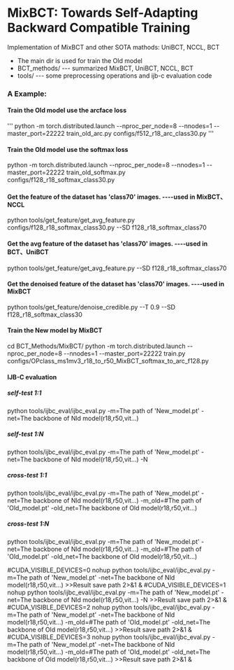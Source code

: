 # MixBCT: Towards Self-Adapting Backward Compatible Training
Implementation of MixBCT and other SOTA mathods: UniBCT, NCCL, BCT


* The main dir is used for train the Old model
* BCT_methods/  --- summarized MixBCT, UniBCT, NCCL, BCT
* tools/        --- some preprocessing operations and ijb-c evaluation code


### A Example:

#### Train the Old model use the arcface loss
'''
python -m torch.distributed.launch --nproc_per_node=8 --nnodes=1  --master_port=22222 train_old_arc.py configs/f512_r18_arc_class30.py
'''
#### Train the Old model use the softmax loss
python -m torch.distributed.launch --nproc_per_node=8 --nnodes=1  --master_port=22222 train_old_softmax.py configs/f128_r18_softmax_class30.py

#### Get the feature of the dataset has 'class70' images.                   ----used in MixBCT、NCCL
python tools/get_feature/get_avg_feature.py configs/f128_r18_softmax_class30.py --SD f128_r18_softmax_class70

#### Get the avg feature of the dataset has 'class70' images.               ----used in BCT、UniBCT
python tools/get_feature/get_avg_feature.py  --SD f128_r18_softmax_class70
 
#### Get the denoised feature of the dataset has 'class70' images.          ----used in MixBCT
python tools/get_feature/denoise_credible.py --T 0.9 --SD f128_r18_softmax_class30

#### Train the New model by MixBCT
cd BCT_Methods/MixBCT/
python -m torch.distributed.launch --nproc_per_node=8 --nnodes=1  --master_port=22222 train.py configs/OPclass_ms1mv3_r18_to_r50_MixBCT_softmax_to_arc_f128.py


#### IJB-C evaluation
##### self-test 1:1
python tools/ijbc_eval/ijbc_eval.py -m=The path of 'New_model.pt' -net=The backbone of Nld model(r18,r50,vit...) 
##### self-test 1:N
python tools/ijbc_eval/ijbc_eval.py -m=The path of 'New_model.pt' -net=The backbone of Nld model(r18,r50,vit...) -N 
##### cross-test 1:1
python tools/ijbc_eval/ijbc_eval.py -m=The path of 'New_model.pt' -net=The backbone of Nld model(r18,r50,vit...) -m_old=#The path of 'Old_model.pt' -old_net=The backbone of Old model(r18,r50,vit...) 
##### cross-test 1:N
python tools/ijbc_eval/ijbc_eval.py -m=The path of 'New_model.pt' -net=The backbone of Nld model(r18,r50,vit...) -m_old=#The path of 'Old_model.pt' -old_net=The backbone of Old model(r18,r50,vit...) 

#CUDA_VISIBLE_DEVICES=0 nohup python tools/ijbc_eval/ijbc_eval.py -m=The path of 'New_model.pt' -net=The backbone of Nld model(r18,r50,vit...) >>Result save path 2>&1 &
#CUDA_VISIBLE_DEVICES=1 nohup python tools/ijbc_eval/ijbc_eval.py -m=The path of 'New_model.pt' -net=The backbone of Nld model(r18,r50,vit...) -N >>Result save path 2>&1 &
#CUDA_VISIBLE_DEVICES=2 nohup python tools/ijbc_eval/ijbc_eval.py -m=The path of 'New_model.pt' -net=The backbone of Nld model(r18,r50,vit...) -m_old=#The path of 'Old_model.pt' -old_net=The backbone of Old model(r18,r50,vit...) >>Result save path 2>&1 &
#CUDA_VISIBLE_DEVICES=3 nohup python tools/ijbc_eval/ijbc_eval.py -m=The path of 'New_model.pt' -net=The backbone of Nld model(r18,r50,vit...) -m_old=#The path of 'Old_model.pt' -old_net=The backbone of Old model(r18,r50,vit...) >>Result save path 2>&1 &
